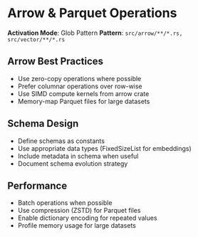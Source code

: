 # Arrow & Parquet Operations

**Activation Mode**: Glob Pattern
**Pattern**: `src/arrow/**/*.rs, src/vector/**/*.rs`

## Arrow Best Practices

- Use zero-copy operations where possible
- Prefer columnar operations over row-wise
- Use SIMD compute kernels from arrow crate
- Memory-map Parquet files for large datasets

## Schema Design

- Define schemas as constants
- Use appropriate data types (FixedSizeList for embeddings)
- Include metadata in schema when useful
- Document schema evolution strategy

## Performance

- Batch operations when possible
- Use compression (ZSTD) for Parquet files
- Enable dictionary encoding for repeated values
- Profile memory usage for large datasets
